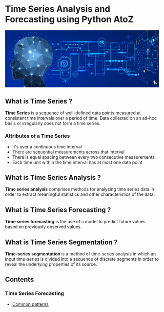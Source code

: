 # Time Series Analysis and Forecasting using Python AtoZ
![Time series](images/time-series.jpg)
## What is Time Series ?
**Time Series** is a sequence of well-defined data points measured at consistent time intervals over a period of time. Data collected on an ad-hoc basis or irregularly does not form a time series.

### Attributes of a Time Series

- It's over a continuous time interval
- There are sequential measurements across that interval
- There is equal spacing between every two consecutive measurements
- Each time unit within the time interval has at most one data point

## What is Time Series Analysis ?
**Time series analysis** comprises methods for analyzing time series data in order to extract meaningful statistics and other characteristics of the data.

## What is Time Series Forecasting ?
**Time series forecasting** is the use of a model to predict future values based on previously observed values.
## What is Time Series Segmentation ?
**Time-series segmentation** is a method of time-series analysis in which an input time-series is divided into a sequence of discrete segments in order to reveal the underlying properties of its source.

## Contents
### Time Series Forecasting
- [Common patterns](common_patterns.ipynb)
